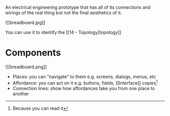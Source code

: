 An electrical engineering prototype that has all of its connections and wirings of the real thing but not the final aesthetics of it.

![[breadboard.jpg]]

You can use it to identify the [[14 - Topology|topology]] 

# Components

![[breadboard.png]]

- Places: you can "navigate" to them e.g. screens, dialogs, menus, etc
- Affordance: you can act on it e.g. buttons, fields, [[Interface]] copies[^1]
- Connection lines: show how affordances take you from one place to another

[^1]: Because you can read it